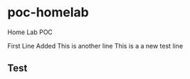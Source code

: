 # poc-homelab

Home Lab POC

First Line Added
This is another line
This is a a new test line

## Test
